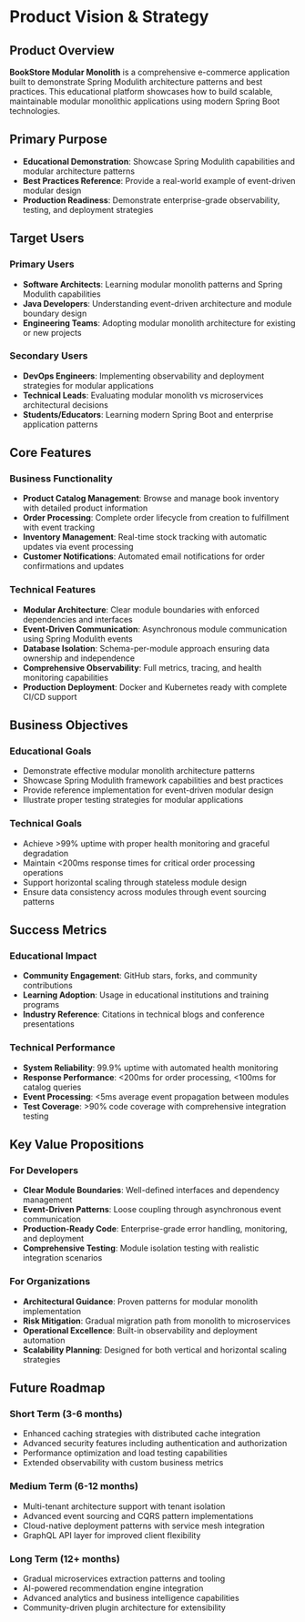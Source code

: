 # Product Vision & Strategy

## Product Overview

**BookStore Modular Monolith** is a comprehensive e-commerce application built to demonstrate Spring Modulith architecture patterns and best practices. This educational platform showcases how to build scalable, maintainable modular monolithic applications using modern Spring Boot technologies.

## Primary Purpose

- **Educational Demonstration**: Showcase Spring Modulith capabilities and modular architecture patterns
- **Best Practices Reference**: Provide a real-world example of event-driven modular design
- **Production Readiness**: Demonstrate enterprise-grade observability, testing, and deployment strategies

## Target Users

### Primary Users
- **Software Architects**: Learning modular monolith patterns and Spring Modulith capabilities
- **Java Developers**: Understanding event-driven architecture and module boundary design
- **Engineering Teams**: Adopting modular monolith architecture for existing or new projects

### Secondary Users
- **DevOps Engineers**: Implementing observability and deployment strategies for modular applications
- **Technical Leads**: Evaluating modular monolith vs microservices architectural decisions
- **Students/Educators**: Learning modern Spring Boot and enterprise application patterns

## Core Features

### Business Functionality
- **Product Catalog Management**: Browse and manage book inventory with detailed product information
- **Order Processing**: Complete order lifecycle from creation to fulfillment with event tracking
- **Inventory Management**: Real-time stock tracking with automatic updates via event processing
- **Customer Notifications**: Automated email notifications for order confirmations and updates

### Technical Features
- **Modular Architecture**: Clear module boundaries with enforced dependencies and interfaces
- **Event-Driven Communication**: Asynchronous module communication using Spring Modulith events
- **Database Isolation**: Schema-per-module approach ensuring data ownership and independence
- **Comprehensive Observability**: Full metrics, tracing, and health monitoring capabilities
- **Production Deployment**: Docker and Kubernetes ready with complete CI/CD support

## Business Objectives

### Educational Goals
- Demonstrate effective modular monolith architecture patterns
- Showcase Spring Modulith framework capabilities and best practices
- Provide reference implementation for event-driven modular design
- Illustrate proper testing strategies for modular applications

### Technical Goals
- Achieve >99% uptime with proper health monitoring and graceful degradation
- Maintain <200ms response times for critical order processing operations
- Support horizontal scaling through stateless module design
- Ensure data consistency across modules through event sourcing patterns

## Success Metrics

### Educational Impact
- **Community Engagement**: GitHub stars, forks, and community contributions
- **Learning Adoption**: Usage in educational institutions and training programs
- **Industry Reference**: Citations in technical blogs and conference presentations

### Technical Performance
- **System Reliability**: 99.9% uptime with automated health monitoring
- **Response Performance**: <200ms for order processing, <100ms for catalog queries
- **Event Processing**: <5ms average event propagation between modules
- **Test Coverage**: >90% code coverage with comprehensive integration testing

## Key Value Propositions

### For Developers
- **Clear Module Boundaries**: Well-defined interfaces and dependency management
- **Event-Driven Patterns**: Loose coupling through asynchronous event communication
- **Production-Ready Code**: Enterprise-grade error handling, monitoring, and deployment
- **Comprehensive Testing**: Module isolation testing with realistic integration scenarios

### For Organizations
- **Architectural Guidance**: Proven patterns for modular monolith implementation
- **Risk Mitigation**: Gradual migration path from monolith to microservices
- **Operational Excellence**: Built-in observability and deployment automation
- **Scalability Planning**: Designed for both vertical and horizontal scaling strategies

## Future Roadmap

### Short Term (3-6 months)
- Enhanced caching strategies with distributed cache integration
- Advanced security features including authentication and authorization
- Performance optimization and load testing capabilities
- Extended observability with custom business metrics

### Medium Term (6-12 months)
- Multi-tenant architecture support with tenant isolation
- Advanced event sourcing and CQRS pattern implementations
- Cloud-native deployment patterns with service mesh integration
- GraphQL API layer for improved client flexibility

### Long Term (12+ months)
- Gradual microservices extraction patterns and tooling
- AI-powered recommendation engine integration
- Advanced analytics and business intelligence capabilities
- Community-driven plugin architecture for extensibility